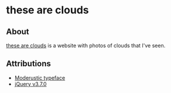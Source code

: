 # these are clouds
## About
[these are clouds](https://clouds.danateagle.com) is a website with photos of clouds that I've seen.

## Attributions
- [Moderustic typeface](https://fonts.google.com/specimen/Moderustic)
- [jQuery v3.7.0](https://jquery.com/)
